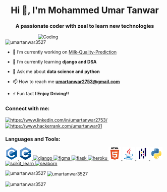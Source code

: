 <h1 align="center">Hi 👋, I'm Mohammed Umar Tanwar</h1>
<h3 align="center">A passionate coder with zeal to learn new technologies</h3>
<img align="right" alt="Coding" width="400" src="https://media1.giphy.com/media/qgQUggAC3Pfv687qPC/giphy.gif?cid=ecf05e47vzriweb8kvj0dqskdt9eygc4h4l8opr8ur3t1tbg&rid=giphy.gif&ct=g">

<p align="left"> <img src="https://komarev.com/ghpvc/?username=umartanwar3527&label=Profile%20views&color=0e75b6&style=flat" alt="umartanwar3527" /> </p>

- 🔭 I’m currently working on [Milk-Quality-Prediction](https://github.com/UmarTanwar3527/Milk-Quality-Prediction-ML-LAB)

- 🌱 I’m currently learning **django and DSA**

- 💬 Ask me about **data science and python**

- 📫 How to reach me **umartanwar2753@gmail.com**

- ⚡ Fun fact **I Enjoy Driving!!**

<h3 align="left">Connect with me:</h3>
<p align="left">
<a href="https://linkedin.com/in/https://www.linkedin.com/in/umartanwar2753/" target="blank"><img align="center" src="https://raw.githubusercontent.com/rahuldkjain/github-profile-readme-generator/master/src/images/icons/Social/linked-in-alt.svg" alt="https://www.linkedin.com/in/umartanwar2753/" height="30" width="40" /></a>
<a href="https://www.hackerrank.com/https://www.hackerrank.com/umartanwar01" target="blank"><img align="center" src="https://raw.githubusercontent.com/rahuldkjain/github-profile-readme-generator/master/src/images/icons/Social/hackerrank.svg" alt="https://www.hackerrank.com/umartanwar01" height="30" width="40" /></a>
</p>

<h3 align="left">Languages and Tools:</h3>
<p align="left"> <a href="https://www.cprogramming.com/" target="_blank" rel="noreferrer"> <img src="https://raw.githubusercontent.com/devicons/devicon/master/icons/c/c-original.svg" alt="c" width="40" height="40"/> </a> <a href="https://www.w3schools.com/cpp/" target="_blank" rel="noreferrer"> <img src="https://raw.githubusercontent.com/devicons/devicon/master/icons/cplusplus/cplusplus-original.svg" alt="cplusplus" width="40" height="40"/> </a> <a href="https://www.djangoproject.com/" target="_blank" rel="noreferrer"> <img src="https://cdn.worldvectorlogo.com/logos/django.svg" alt="django" width="40" height="40"/> </a> <a href="https://www.figma.com/" target="_blank" rel="noreferrer"> <img src="https://www.vectorlogo.zone/logos/figma/figma-icon.svg" alt="figma" width="40" height="40"/> </a> <a href="https://flask.palletsprojects.com/" target="_blank" rel="noreferrer"> <img src="https://www.vectorlogo.zone/logos/pocoo_flask/pocoo_flask-icon.svg" alt="flask" width="40" height="40"/> </a> <a href="https://heroku.com" target="_blank" rel="noreferrer"> <img src="https://www.vectorlogo.zone/logos/heroku/heroku-icon.svg" alt="heroku" width="40" height="40"/> </a> <a href="https://www.w3.org/html/" target="_blank" rel="noreferrer"> <img src="https://raw.githubusercontent.com/devicons/devicon/master/icons/html5/html5-original-wordmark.svg" alt="html5" width="40" height="40"/> </a> <a href="https://www.java.com" target="_blank" rel="noreferrer"> <img src="https://raw.githubusercontent.com/devicons/devicon/master/icons/java/java-original.svg" alt="java" width="40" height="40"/> </a> <a href="https://pandas.pydata.org/" target="_blank" rel="noreferrer"> <img src="https://raw.githubusercontent.com/devicons/devicon/2ae2a900d2f041da66e950e4d48052658d850630/icons/pandas/pandas-original.svg" alt="pandas" width="40" height="40"/> </a> <a href="https://www.python.org" target="_blank" rel="noreferrer"> <img src="https://raw.githubusercontent.com/devicons/devicon/master/icons/python/python-original.svg" alt="python" width="40" height="40"/> </a> <a href="https://scikit-learn.org/" target="_blank" rel="noreferrer"> <img src="https://upload.wikimedia.org/wikipedia/commons/0/05/Scikit_learn_logo_small.svg" alt="scikit_learn" width="40" height="40"/> </a> <a href="https://seaborn.pydata.org/" target="_blank" rel="noreferrer"> <img src="https://seaborn.pydata.org/_images/logo-mark-lightbg.svg" alt="seaborn" width="40" height="40"/> </a> </p>

<p><img align="left" src="https://github-readme-stats.vercel.app/api/top-langs?username=umartanwar3527&show_icons=true&locale=en&layout=compact" alt="umartanwar3527" /></p>

<p>&nbsp;<img align="center" src="https://github-readme-stats.vercel.app/api?username=umartanwar3527&show_icons=true&locale=en" alt="umartanwar3527" /></p>

<p><img align="center" src="https://github-readme-streak-stats.herokuapp.com/?user=umartanwar3527&" alt="umartanwar3527" /></p>
